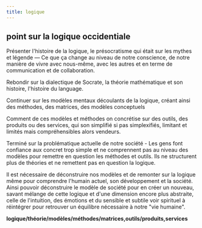 ```yaml
---
title: logique
---
```


## point sur la logique occidentiale

Présenter l'histoire de la logique, le présocratisme qui était sur les mythes et légende — Ce que ça change au niveau de notre conscience, de notre manière de vivre avec nous-même, avec les autres et en terme de communication et de collaboration.

Rebondir sur la dialectique de Socrate, la théorie mathématique et son histoire, l'histoire du language.

Continuer sur les modèles mentaux découlants de la logique, créant ainsi des méthodes, des matrices, des modèles conceptuels

Comment de ces modèles et méthodes on concrétise sur des outils, des produits ou des services, qui son simplifié si pas simplexifiés, limitant et limités mais compréhensibles alors vendeurs.

Terminé sur la problématique actuelle de notre société - Les gens font confiance aux concret trop simple et ne comprennent pas au niveau des modèles pour remettre en question les méthodes et outils. Ils ne structurent plus de théories et ne remettent pas en question la logique.

Il est nécessaire de déconstruire nos modèles et de remonter sur la logique même pour comprendre l'humain actuel, son développement et la société. Ainsi pouvoir déconstruire le modèle de société pour en créer un nouveau, savant mélange de cette logique et d'une dimension encore plus abstraite, celle de l'intuition, des émotions et du sensible et subtile voir spirituel à réintégrer pour retrouver un équilibre nécessaire à notre "vie humaine".

**logique/théorie/modèles/méthodes/matrices,outils/produits,services**